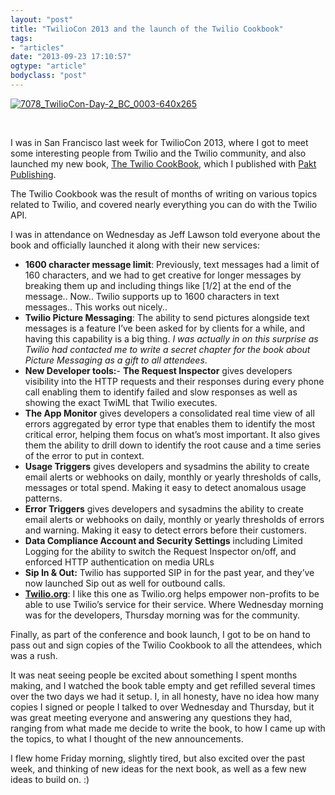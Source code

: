 ```yaml
---
layout: "post"
title: "TwilioCon 2013 and the launch of the Twilio Cookbook"
tags: 
- "articles"
date: "2013-09-23 17:10:57"
ogtype: "article"
bodyclass: "post"
---
```


[![7078_TwilioCon-Day-2_BC_0003-640x265](http://cdn.rogerstringer.com/wp-content/uploads/2013/09/7078_TwilioCon-Day-2_BC_0003-640x265.jpg)](https://www.twilio.com/blog "Image from Twilio Blog")

 

I was in San Francisco last week for TwilioCon 2013, where I got to meet some interesting people from Twilio and the Twilio community, and also launched my new book, [The Twilio CookBook](http://amzn.to/16tAjHV), which I published with [Pakt Publishing](http://goo.gl/bmN6VW).

The Twilio Cookbook was the result of months of writing on various topics related to Twilio, and covered nearly everything you can do with the Twilio API.

I was in attendance on Wednesday as Jeff Lawson told everyone about the book and officially launched it along with their new services:

- **1600 character message limit**: Previously, text messages had a limit of 160 characters, and we had to get creative for longer messages by breaking them up and including things like [1/2] at the end of the message.. Now.. Twilio supports up to 1600 characters in text messages.. This works out nicely..
- **Twilio Picture Messaging**: The ability to send pictures alongside text messages is a feature I’ve been asked for by clients for a while, and having this capability is a big thing. *I was actually in on this surprise as Twilio had contacted me to write a secret chapter for the book about Picture Messaging as a gift to all attendees*.
- **New Developer tools:**- **The Request Inspector** gives developers visibility into the HTTP requests and their responses during every phone call enabling them to identify failed and slow responses as well as showing the exact TwiML that Twilio executes.
- **The App Monitor** gives developers a consolidated real time view of all errors aggregated by error type that enables them to identify the most critical error, helping them focus on what’s most important. It also gives them the ability to drill down to identify the root cause and a time series of the error to put in context.
- **Usage Triggers** gives developers and sysadmins the ability to create email alerts or webhooks on daily, monthly or yearly thresholds of calls, messages or total spend. Making it easy to detect anomalous usage patterns.
- **Error Triggers** gives developers and sysadmins the ability to create email alerts or webhooks on daily, monthly or yearly thresholds of errors and warning. Making it easy to detect errors before their customers.
- **Data Compliance Account and Security Settings** including Limited Logging for the ability to switch the Request Inspector on/off, and enforced HTTP authentication on media URLs
- **Sip In & Out:** Twilio has supported SIP in for the past year, and they’ve now launched Sip out as well for outbound calls.
- [**Twilio.org**](https://www.twilio.com/blog/2013/09/a-billion-messages-for-good-twilio-org-launches-for-nonprofits.html): I like this one as Twilio.org helps empower non-profits to be able to use Twilio’s service for their service. Where Wednesday morning was for the developers, Thursday morning was for the community.

Finally, as part of the conference and book launch, I got to be on hand to pass out and sign copies of the Twilio Cookbook to all the attendees, which was a rush.

It was neat seeing people be excited about something I spent months making, and I watched the book table empty and get refilled several times over the two days we had it setup. I, in all honesty, have no idea how many copies I signed or people I talked to over Wednesday and Thursday, but it was great meeting everyone and answering any questions they had, ranging from what made me decide to write the book, to how I came up with the topics, to what I thought of the new announcements.

I flew home Friday morning, slightly tired, but also excited over the past week, and thinking of new ideas for the next book, as well as a few new ideas to build on. :)